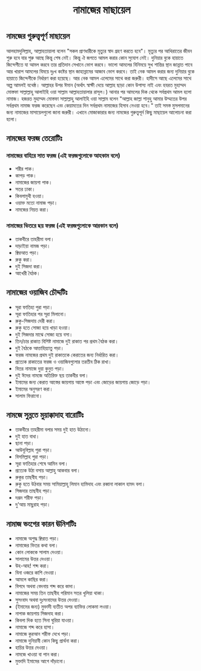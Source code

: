 <h1 align="center"> নামাজের মাছায়েল <h1/>

## নামজের গুরুত্ত্বপূর্ণ মাছায়েল

আলহামদুলিল্লাহ, আল্লাহতায়ালা বলেন "সকল প্রাণধারীকে মৃত্যুর স্বাদ গ্রহণ করতে হবে"। মৃত্যুর পর আখিরাতের জীবন শুরু হবে যার শুরু আছে কিন্তু শেষ নেই। কিন্তু ঐ জগতে আমল করার কোন সুযোগ নেই। দুনিয়ার বুকে হায়াতে জিন্দেগীতে যা আমল করবে তার প্রতিদান সেখানে ভোগ করবে। ভালো আমলের বিনিময়ে সুখ শান্তির স্থান জান্নাত পাবে আর খারাপ আমলের বিময়ে দুঃখ কষ্টের স্থান জাহান্নামের আজাব ভোগ করবে। তাই নেক আমল করার জন্য দুনিয়ার বুকে হায়াতে জিন্দেগীকে নির্ধারণ করা হয়েছে। আর নেক আমল এলেমের সাথে করা জরুরী। হাদীসে আছে এলেমের সাথে অল্প আমলই যথেষ্ঠ। আল্লাহর উপর ঈমান (অর্থাৎ স্বাক্ষী দেয়ে আল্লাহ ছাড়া কোন উপাস্য নাই এবং হযরত মুহাম্মদ মোস্তফা সাল্লাল্লাহু আলাইহি ওয়া সাল্লাম আল্লাহতায়ালার রাসূল।) আনার পর আমলের দিক থেকে সর্বপ্রথম আমল হলো নামাজ। হজরত মুহাম্মদ মোস্তফা সাল্লাল্লাহু আলাইহি ওয়া সাল্লাম বলেন "আল্লাহ জাল্লা শানুহু আমার উম্মতের উপর সর্বপ্রথম নামাজ ফরজ করেছেন এবং কেয়ামতের দিন সর্বপ্রথম নামাজের হিসাব নেওয়া হবে।" তাই সমস্ত মুসলমানের জন্য নামাজের মাসায়েলগুলো জানা জরুরী। এখানে মোজাকারার জন্য নামজের গুরুত্ত্বপূর্ন কিছু মাছায়েল আলোচনা করা হলো।

## নামজের ফরজ তেরোটিঃ

### নামাজের বাহিরে সাত ফরজ (এই ফরজগুলোকে আহকাম বলে)
- শরীর পাক।
- কাপড় পাক।
- নামাজের জায়গা পাক।
- সতর ঢাকা।
- কিবলামুখী হওয়া।
- ওয়াক্ত মতো নামাজ পড়া।
- নামজের নিয়ত করা।

### নামাজের ভিতরে ছয় ফরজ (এই ফরজগুলোকে আরকান বলে)
- তাকবীরে তাহরীমা বলা।
- দাড়াইয়া নামজ পড়া।
- ক্বিরআত পড়া।
- রুকু করা।
- দুই সিজদা করা।
- আখেরী বৈঠক।

## নামাজের ওয়াজিব চৌদ্দটিঃ
- সূরা ফাতিহা পুরা পড়া।
- সূরা ফাতিহার পর সূরা মিলানো।
- রুকু-সিজদায় দেরী করা।
- রুকু হতে সোজা হয়ে খাড়া হওয়া।
- দুই সিজদার মাঝে সোজা হয়ে বসা।
- তিন/চার রাকাত বিশিষ্ট নামাজে দুই রাকাত পর প্রথম বৈঠক করা।
- দুই বৈঠকে আত্তাহিয়্যাতু পড়া।
- ফরজ নামজের প্রথম দুই রাকাতকে কেরাতের জন্য নির্ধারিত করা।
- প্রত্যেক রাকাতের ফরজ ও ওয়াজিবগুলোর তরতীব ঠিক রাখা।
- বিতর নামাজে দুয়া কুনুত পড়া।
- দুই ঈদের নামজে অতিরিক্ত ছয় তাকবীর বলা।
- ইমামের জন্য কেরাত আস্তের জায়গায় আস্তে পড়া এবং জোড়ের জায়গায় জোড়ে পড়া।
- ইমামের অনুসরণ করা।
- সালাম ফিরানো।

## নামজে সুন্নতে মুয়াক্কাদাহ বারোটিঃ
- তাকবীরে তাহরীমা বলার সময় দুই হাত উঠানো।
- দুই হাত বাধা।
- ছানা পড়া।
- আউযুবিল্লাহ পুরা পড়া।
- বিসমিল্লাহ পুরা পড়া।
- সূরা ফাতিহার শেষে আমিন বলা।
- প্রত্যেক উঠা বসায় আল্লাহু আকবার বলা।
- রুকুর তাছবীহ পড়া।
- রুকু হতে উঠবার সময় সামিয়াল্লাহু লিমান হামিদাহ এবং রব্বানা লাকাল হামদ বলা।
- সিজদার তাছবীহ পড়া।
- দরূদ শরীফ পড়া।
- দু'আয় মাছুরাহ পড়া।

## নামাজ ভংগের কারন ঊনিশটিঃ
- নামাজে অশুদ্ধ ক্বিরাত পড়া।
- নামাজের ভিতর কথা বলা।
- কোন লোককে সালাম দেওয়া।
- সালামের উত্তর দেওয়া।
- উহ-আহ! শব্দ করা।
- বিনা ওজরে কাশি দেওয়া।
- আমলে কাছির করা।
- বিপদে অথবা বেদনায় শব্দ করে কাদা।
- নামাজের সময় তিন তাছবীহ পরিমান সতর খুলিয়া থাকা।
- সুসংবাদ অথবা দুঃসংবাদের উত্তর দেওয়া।
- (ইমামের জন্য) মুক্তাদী ব্যতীত অপর ব্যাক্তির লোকমা লওয়া।
- নাপাক জায়গায় সিজদাহ করা।
- কিবলা দিক হতে সিনা ঘুরিয়া যাওয়া।
- নামাজে শব্দ করে হাসা।
- নামাজে কুরআন শরীফ দেখে পড়া।
- নামাজে দুনিয়াবী কোন কিছু প্রার্থনা করা।
- হাচির উত্তর দেওয়া।
- নামজে খাওয়া বা পান করা।
- মুক্তাদি ইমামের আগে দাঁড়ানো।

